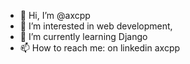 - 👋 Hi, I’m @axcpp
- 👀 I’m interested in web development,  
- 🌱 I’m currently learning Django
- 📫 How to reach me: on linkedin axcpp

